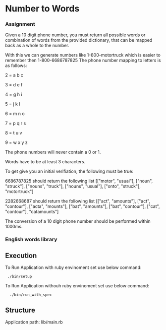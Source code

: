 # Number to Words

### Assignment

Given a 10 digit phone number, you must return all possible words or combination of words from the provided dictionary, that can be mapped back as a whole to the number. 

With this we can generate numbers like 1-800-motortruck which is easier to remember then 1-800-6686787825
The phone number mapping to letters is as follows:

2 = a b c

3 = d e f

4 = g h i

5 = j k l

6 = m n o

7 = p q r s

8 = t u v

9 = w x y z

The phone numbers will never contain a 0 or 1. 

Words have to be at least 3 characters.

To get give you an initial verifiation, the following must be true:

6686787825 should return the following list [["motor", "usual"], ["noun", "struck"], ["nouns", "truck"], ["nouns", "usual"], ["onto", "struck"], "motortruck"]

2282668687 should return the following list [["act", "amounts"], ["act", "contour"], ["acta", "mounts"], ["bat", "amounts"], ["bat", "contour"], ["cat", "contour"], "catamounts"]

The conversion of a 10 digit phone number should be performed within 1000ms.


### English words library

## Execution

To Run Application with ruby envinoment set use below command:

     ./bin/setup

To Run Application withouh ruby envinoment set use below command:

      ./bin/run_with_spec


## Structure

Application path: lib/main.rb





